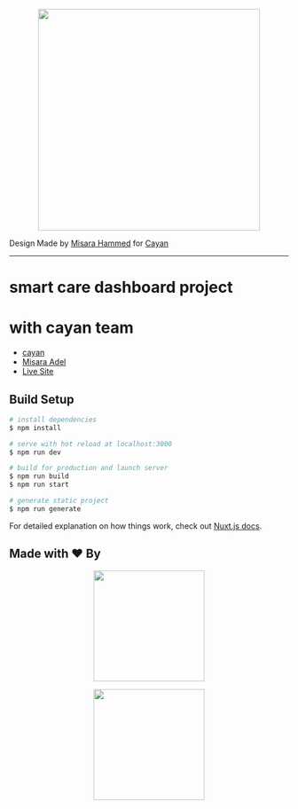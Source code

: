 
<p align="center"><a href="https://dash.smartcare.med.sa/" target="_blank"><img src="https://dash.smartcare.med.sa/img/side_nav/logo.png" width="400"></a></p>

Design Made by [Misara Hammed](https://github.com/misaraadel) for [Cayan](https://cayan.co/)

----------

# smart care dashboard project

# with cayan team 

- [cayan](https://cayan.co)
- [Misara Adel](https://github.com/misaraadel)
- [Live Site](https://dash.smartcare.med.sa/)

## Build Setup

```bash
# install dependencies
$ npm install

# serve with hot reload at localhost:3000
$ npm run dev

# build for production and launch server
$ npm run build
$ npm run start

# generate static project
$ npm run generate
```

For detailed explanation on how things work, check out [Nuxt.js docs](https://nuxtjs.org).


## Made with ♥ By

<p align="center"><a href="https://cayan.co" target="_blank"><img src="https://cayan.co/images/logo.svg" width="200"></a></p>

<p align="center"><a href="https://github.com/misaraadel" target="_blank"><img src="https://avatars.githubusercontent.com/u/41232116?v=4" width="200"></a></p>
